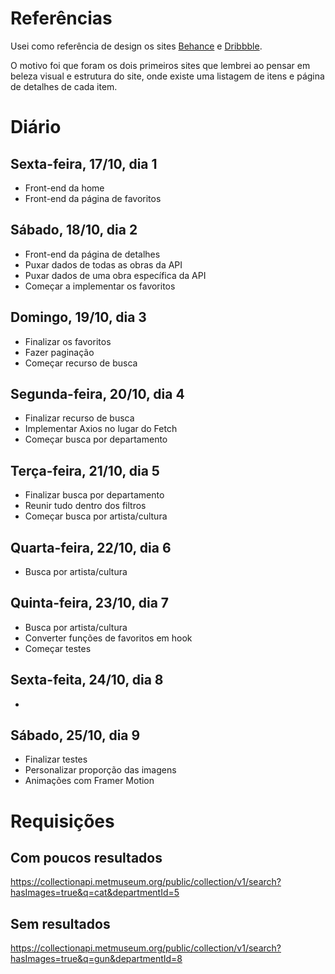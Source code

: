 # Referências

Usei como referência de design os sites [Behance](https://www.behance.net/) e [Dribbble](https://dribbble.com/).

O motivo foi que foram os dois primeiros sites que lembrei ao pensar em beleza visual e estrutura do site, onde existe uma listagem de itens e página de detalhes de cada item.

# Diário

## Sexta-feira, 17/10, dia 1

- Front-end da home
- Front-end da página de favoritos

## Sábado, 18/10, dia 2

- Front-end da página de detalhes
- Puxar dados de todas as obras da API
- Puxar dados de uma obra específica da API
- Começar a implementar os favoritos

## Domingo, 19/10, dia 3

- Finalizar os favoritos
- Fazer paginação
- Começar recurso de busca

## Segunda-feira, 20/10, dia 4

- Finalizar recurso de busca
- Implementar Axios no lugar do Fetch
- Começar busca por departamento

## Terça-feira, 21/10, dia 5

- Finalizar busca por departamento
- Reunir tudo dentro dos filtros
- Começar busca por artista/cultura

## Quarta-feira, 22/10, dia 6

- Busca por artista/cultura

## Quinta-feira, 23/10, dia 7

- Busca por artista/cultura
- Converter funções de favoritos em hook
- Começar testes

## Sexta-feita, 24/10, dia 8

- 

## Sábado, 25/10, dia 9

- Finalizar testes
- Personalizar proporção das imagens
- Animações com Framer Motion

# Requisições

## Com poucos resultados

https://collectionapi.metmuseum.org/public/collection/v1/search?hasImages=true&q=cat&departmentId=5

## Sem resultados

https://collectionapi.metmuseum.org/public/collection/v1/search?hasImages=true&q=gun&departmentId=8